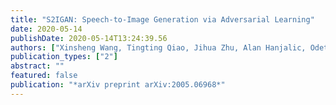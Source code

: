 ```yaml
---
title: "S2IGAN: Speech-to-Image Generation via Adversarial Learning"
date: 2020-05-14
publishDate: 2020-05-14T13:24:39.56
authors: ["Xinsheng Wang, Tingting Qiao, Jihua Zhu, Alan Hanjalic, Odette Scharenborg"]
publication_types: ["2"]
abstract: ""
featured: false
publication: "*arXiv preprint arXiv:2005.06968*"
---
```


